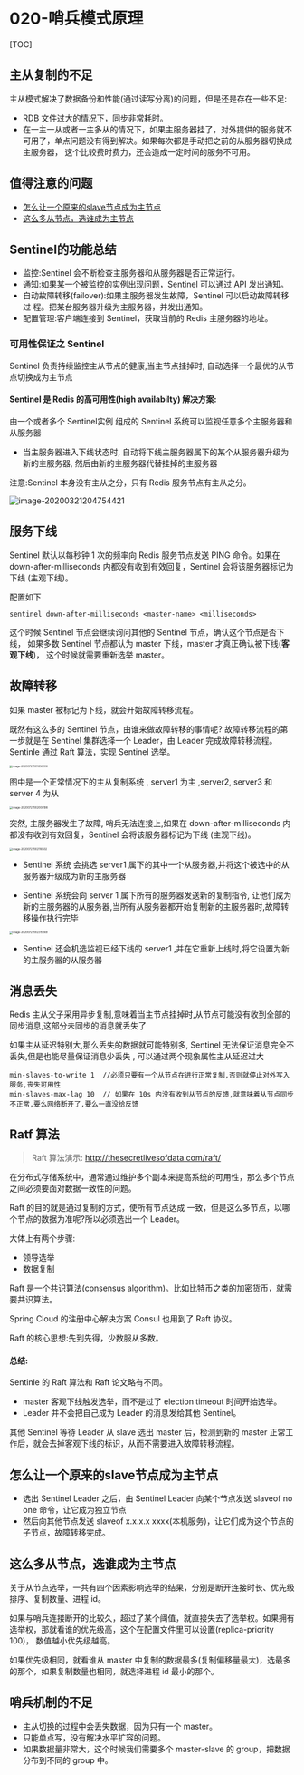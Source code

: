 # 020-哨兵模式原理

[TOC]

## 主从复制的不足

主从模式解决了数据备份和性能(通过读写分离)的问题，但是还是存在一些不足:

- RDB 文件过大的情况下，同步非常耗时。
- 在一主一从或者一主多从的情况下，如果主服务器挂了，对外提供的服务就不可用了，单点问题没有得到解决。如果每次都是手动把之前的从服务器切换成主服务器， 这个比较费时费力，还会造成一定时间的服务不可用。

## 值得注意的问题

- [怎么让一个原来的slave节点成为主节点](#怎么让一个原来的slave节点成为主节点)
- [这么多从节点，选谁成为主节点](#这么多从节点，选谁成为主节点)

## Sentinel的功能总结

- 监控:Sentinel 会不断检查主服务器和从服务器是否正常运行。
- 通知:如果某一个被监控的实例出现问题，Sentinel 可以通过 API 发出通知。
- 自动故障转移(failover):如果主服务器发生故障，Sentinel 可以启动故障转移过 程。把某台服务器升级为主服务器，并发出通知。
- 配置管理:客户端连接到 Sentinel，获取当前的 Redis 主服务器的地址。

### 可用性保证之 Sentinel

Sentinel 负责持续监控主从节点的健康,当主节点挂掉时, 自动选择一个最优的从节点切换成为主节点

#### Sentinel 是 Redis 的高可用性(high availabilty) 解决方案:

由一个或者多个 Sentinel实例 组成的 Sentinel 系统可以监视任意多个主服务器和从服务器

- 当主服务器进入下线状态时, 自动将下线主服务器属下的某个从服务器升级为新的主服务器, 然后由新的主服务器代替挂掉的主服务器

注意:Sentinel 本身没有主从之分，只有 Redis 服务节点有主从之分。

![image-20200321204754421](../../../assets/image-20200321204754421.png)

## 服务下线

Sentinel 默认以每秒钟 1 次的频率向 Redis 服务节点发送 PING 命令。如果在 down-after-milliseconds 内都没有收到有效回复，Sentinel 会将该服务器标记为下线 (主观下线)。

配置如下

```\# sentinel.conf
sentinel down-after-milliseconds <master-name> <milliseconds>
```

这个时候 Sentinel 节点会继续询问其他的 Sentinel 节点，确认这个节点是否下线， 如果多数 Sentinel 节点都认为 master 下线，master 才真正确认被下线(**客观下线**)， 这个时候就需要重新选举 master。

## 故障转移

如果 master 被标记为下线，就会开始故障转移流程。

既然有这么多的 Sentinel 节点，由谁来做故障转移的事情呢? 故障转移流程的第一步就是在 Sentinel 集群选择一个 Leader，由 Leader 完成故障转移流程。Sentinle 通过 Raft 算法，实现 Sentinel 选举。



<img src="../../../assets/image-20200727001858008.png" alt="image-20200727001858008" style="zoom: 33%;" />

图中是一个正常情况下的主从复制系统 , server1 为主 ,server2, server3 和 server 4 为从

<img src="../../../assets/image-20200727002008198.png" alt="image-20200727002008198" style="zoom: 33%;" />

突然, 主服务器发生了故障, 哨兵无法连接上,如果在 down-after-milliseconds 内都没有收到有效回复，Sentinel 会将该服务器标记为下线 (主观下线)。

<img src="../../../assets/image-20200727002116502.png" alt="image-20200727002116502" style="zoom: 33%;" />

-  Sentinel 系统 会挑选 server1 属下的其中一个从服务器,并将这个被选中的从服务器升级成为新的主服务器

-  Sentinel 系统会向 server 1 属下所有的服务器发送新的复制指令, 让他们成为新的主服务器的从服务器,当所有从服务器都开始复制新的主服务器时,故障转移操作执行完毕



<img src="../../../assets/image-20200727002315369.png" alt="image-20200727002315369" style="zoom: 33%;" />

- Sentinel 还会机选监视已经下线的 server1 ,并在它重新上线时,将它设置为新的主服务器的从服务器

## 消息丢失

Redis 主从父子采用异步复制,意味着当主节点挂掉时,从节点可能没有收到全部的同步消息,这部分未同步的消息就丢失了

如果主从延迟特别大,那么丢失的数据就可能特别多, Sentinel 无法保证消息完全不丢失,但是也能尽量保证消息少丢失 , 可以通过两个现象属性主从延迟过大

```
min-slaves-to-write 1  //必须只要有一个从节点在进行正常复制,否则就停止对外写入服务,丧失可用性
min-slaves-max-lag 10  // 如果在 10s 内没有收到从节点的反馈,就意味着从节点同步不正常,要么网络断开了,要么一直没给反馈
```

## Ratf 算法

>  Raft 算法演示: http://thesecretlivesofdata.com/raft/

在分布式存储系统中，通常通过维护多个副本来提高系统的可用性，那么多个节点 之间必须要面对数据一致性的问题。

Raft 的目的就是通过复制的方式，使所有节点达成 一致，但是这么多节点，以哪个节点的数据为准呢?所以必须选出一个 Leader。

大体上有两个步骤:

- 领导选举
- 数据复制

Raft 是一个共识算法(consensus algorithm)。比如比特币之类的加密货币，就需要共识算法。

Spring Cloud 的注册中心解决方案 Consul 也用到了 Raft 协议。

Raft 的核心思想:先到先得，少数服从多数。

#### 总结:

Sentinle 的 Raft 算法和 Raft 论文略有不同。

- master 客观下线触发选举，而不是过了 election timeout 时间开始选举。 
- Leader 并不会把自己成为 Leader 的消息发给其他 Sentinel。

其他 Sentinel 等待 Leader 从 slave 选出 master 后，检测到新的 master 正常工作后，就会去掉客观下线的标识，从而不需要进入故障转移流程。

## 怎么让一个原来的slave节点成为主节点

- 选出 Sentinel Leader 之后，由 Sentinel Leader 向某个节点发送 slaveof no one 命令，让它成为独立节点
- 然后向其他节点发送 slaveof x.x.x.x xxxx(本机服务)，让它们成为这个节点的 子节点，故障转移完成。

## 这么多从节点，选谁成为主节点

关于从节点选举，一共有四个因素影响选举的结果，分别是断开连接时长、优先级 排序、复制数量、进程 id。

如果与哨兵连接断开的比较久，超过了某个阈值，就直接失去了选举权。如果拥有 选举权，那就看谁的优先级高，这个在配置文件里可以设置(replica-priority 100)， 数值越小优先级越高。

如果优先级相同，就看谁从 master 中复制的数据最多(复制偏移量最大)，选最多 的那个，如果复制数量也相同，就选择进程 id 最小的那个。

## 哨兵机制的不足

- 主从切换的过程中会丢失数据，因为只有一个 master。
- 只能单点写，没有解决水平扩容的问题。
- 如果数据量非常大，这个时候我们需要多个 master-slave 的 group，把数据分布到不同的 group 中。

